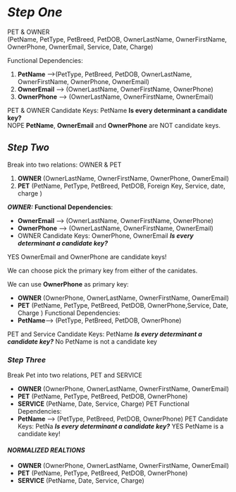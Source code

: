 # ***Step One***

PET & OWNER   
(PetName, PetType, PetBreed, PetDOB, OwnerLastName, OwnerFirstName, OwnerPhone, OwnerEmail, Service, Date, Charge)

Functional Dependencies:
 1. **PetName** -->(PetType, PetBreed, PetDOB, OwnerLastName, OwnerFirstName, OwnerPhone, OwnerEmail)
 1. **OwnerEmail** --> (OwnerLastName, OwnerFirstName, OwnerPhone)
 1. **OwnerPhone** --> (OwnerLastName, OwnerFirstName, OwnerEmail)
 
PET & OWNER Candidate Keys: PetName
**Is every determinant a candidate key?**  
NOPE __PetName__, __OwnerEmail__ and __OwnerPhone__ are NOT candidate keys.

## ***Step Two***

Break into two relations: OWNER & PET
 1. **OWNER** (OwnerLastName, OwnerFirstName, OwnerPhone, OwnerEmail)
 1. **PET** (PetName, PetType, PetBreed, PetDOB, Foreign Key, Service, date, charge )

***OWNER:***
 __Functional Dependencies__:
 * **OwnerEmail** --> (OwnerLastName, OwnerFirstName, OwnerPhone)
 * **OwnerPhone** --> (OwnerLastName, OwnerFirstName, OwnerEmail)
 * OWNER Candidate Keys: OwnerPhone, OwnerEmail
***Is every determinant a candidate key?***

YES OwnerEmail and OwnerPhone are candidate keys!

We can choose pick the primary key from either of the canidates.

We can use __OwnerPhone__ as primary key:

 * **OWNER** (OwnerPhone, OwnerLastName, OwnerFirstName, OwnerEmail)
 * **PET** (PetName, PetType, PetBreed, PetDOB, OwnerPhone,Service, Date, Charge )
Functional Dependencies:
 * **PetName**--> (PetType, PetBreed, PetDOB, OwnerPhone)
  
PET and Service Candidate Keys: PetName
***Is every determinant a candidate key?***
No PetName is not a candidate key

### ***Step Three***

Break Pet into two relations, PET and SERVICE
 * **OWNER** (OwnerPhone, OwnerLastName, OwnerFirstName, OwnerEmail)
 * **PET** (PetName, PetType, PetBreed, PetDOB, OwnerPhone)
 * **SERVICE** (PetName, Date, Service, Charge)
PET  Functional Dependencies:
 * **PetName** --> (PetType, PetBreed, PetDOB, OwnerPhone)
PET Candidate Keys: PetNa
***Is every determinant a candidate key?***
YES PetName is a candidate key!
#### ***NORMALIZED REALTIONS***

 * **OWNER** (OwnerPhone, OwnerLastName, OwnerFirstName, OwnerEmail)
 * **PET** (PetName, PetType, PetBreed, PetDOB, OwnerPhone)
 * **SERVICE** (PetName, Date, Service, Charge)  
